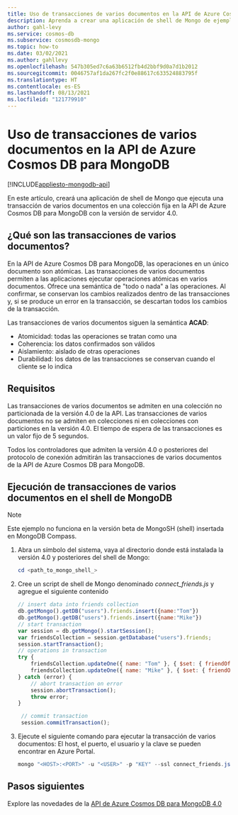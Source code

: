 ```yaml
---
title: Uso de transacciones de varios documentos en la API de Azure Cosmos DB para MongoDB
description: Aprenda a crear una aplicación de shell de Mongo de ejemplo que pueda ejecutar una transacción de varios documentos (semántica de todo o nada) en una colección fija en la API de Azure Cosmos DB para MongoDB 4.0.
author: gahl-levy
ms.service: cosmos-db
ms.subservice: cosmosdb-mongo
ms.topic: how-to
ms.date: 03/02/2021
ms.author: gahllevy
ms.openlocfilehash: 547b305ed7c6a63b6512fb4d2bbf9d0a7d1b2012
ms.sourcegitcommit: 0046757af1da267fc2f0e88617c633524883795f
ms.translationtype: HT
ms.contentlocale: es-ES
ms.lasthandoff: 08/13/2021
ms.locfileid: "121779910"
---
```

# <a name="use-multi-document-transactions-in-azure-cosmos-db-api-for-mongodb"></a>Uso de transacciones de varios documentos en la API de Azure Cosmos DB para MongoDB
[!INCLUDE[appliesto-mongodb-api](../includes/appliesto-mongodb-api.md)]

En este artículo, creará una aplicación de shell de Mongo que ejecuta una transacción de varios documentos en una colección fija en la API de Azure Cosmos DB para MongoDB con la versión de servidor 4.0.

## <a name="what-are-multi-document-transactions"></a>¿Qué son las transacciones de varios documentos?

En la API de Azure Cosmos DB para MongoDB, las operaciones en un único documento son atómicas. Las transacciones de varios documentos permiten a las aplicaciones ejecutar operaciones atómicas en varios documentos. Ofrece una semántica de "todo o nada" a las operaciones. Al confirmar, se conservan los cambios realizados dentro de las transacciones y, si se produce un error en la transacción, se descartan todos los cambios de la transacción.

Las transacciones de varios documentos siguen la semántica **ACAD**:

* Atomicidad: todas las operaciones se tratan como una
* Coherencia: los datos confirmados son válidos
* Aislamiento: aislado de otras operaciones
* Durabilidad: los datos de las transacciones se conservan cuando el cliente se lo indica

## <a name="requirements"></a>Requisitos

Las transacciones de varios documentos se admiten en una colección no particionada de la versión 4.0 de la API. Las transacciones de varios documentos no se admiten en colecciones ni en colecciones con particiones en la versión 4.0. El tiempo de espera de las transacciones es un valor fijo de 5 segundos.

Todos los controladores que admiten la versión 4.0 o posteriores del protocolo de conexión admitirán las transacciones de varios documentos de la API de Azure Cosmos DB para MongoDB.

## <a name="run-multi-document-transactions-in-mongodb-shell"></a>Ejecución de transacciones de varios documentos en el shell de MongoDB
> [!Note]
> Este ejemplo no funciona en la versión beta de MongoSH (shell) insertada en MongoDB Compass.

1. Abra un símbolo del sistema, vaya al directorio donde está instalada la versión 4.0 y posteriores del shell de Mongo:

   ```powershell
   cd <path_to_mongo_shell_>
   ```

2. Cree un script de shell de Mongo denominado *connect_friends.js* y agregue el siguiente contenido

   ```javascript
   // insert data into friends collection
   db.getMongo().getDB("users").friends.insert({name:"Tom"})
   db.getMongo().getDB("users").friends.insert({name:"Mike"})
   // start transaction
   var session = db.getMongo().startSession();
   var friendsCollection = session.getDatabase("users").friends;
   session.startTransaction();
   // operations in transaction
   try {
       friendsCollection.updateOne({ name: "Tom" }, { $set: { friendOf: "Mike" } } );
       friendsCollection.updateOne({ name: "Mike" }, { $set: { friendOf: "Tom" } } );
   } catch (error) {
       // abort transaction on error
       session.abortTransaction();
       throw error;
   }

    // commit transaction
    session.commitTransaction();

    ```

3. Ejecute el siguiente comando para ejecutar la transacción de varios documentos: El host, el puerto, el usuario y la clave se pueden encontrar en Azure Portal.

   ```powershell
   mongo "<HOST>:<PORT>" -u "<USER>" -p "KEY" --ssl connect_friends.js
   ```

## <a name="next-steps"></a>Pasos siguientes

Explore las novedades de la [API de Azure Cosmos DB para MongoDB 4.0](feature-support-40.md)
